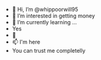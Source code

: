 - 👋 Hi, I’m @whippoorwill95
- 👀 I’m interested in getting money
- 🌱 I’m currently learning ...
- Yes
- 💞️
- 📫 I'm here
- You can trust me completelly
<!---
whippoorwill95/whippoorwill95 is a ✨ special ✨ repository because its `README.md` (this file) appears on your GitHub profile.
You can click the Preview link to take a look at your changes.
--->
